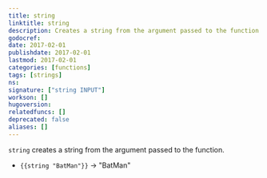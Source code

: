 ```yaml
---
title: string
linktitle: string
description: Creates a string from the argument passed to the function
godocref:
date: 2017-02-01
publishdate: 2017-02-01
lastmod: 2017-02-01
categories: [functions]
tags: [strings]
ns:
signature: ["string INPUT"]
workson: []
hugoversion:
relatedfuncs: []
deprecated: false
aliases: []
---
```


`string` creates a string from the argument passed to the function.

* `{{string "BatMan"}}` → "BatMan"

